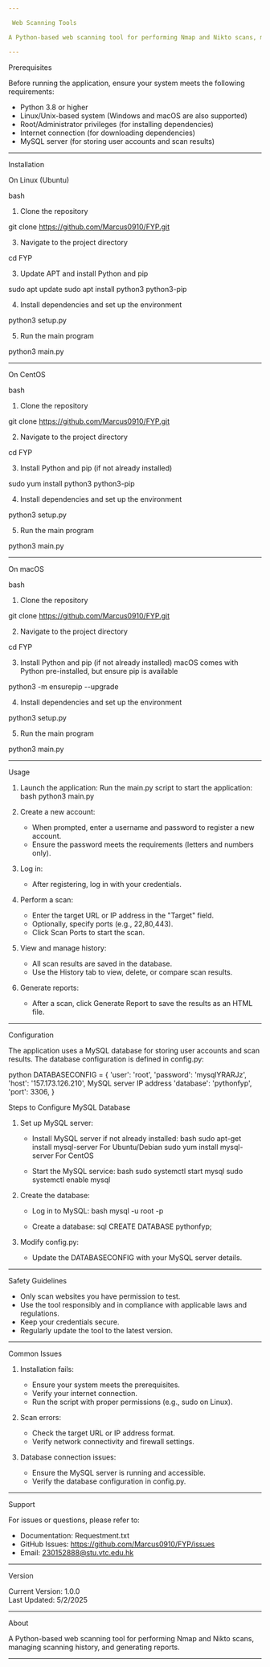 ```yaml
---

 Web Scanning Tools

A Python-based web scanning tool for performing Nmap and Nikto scans, managing scanning history, and generating reports.

---
```


 Prerequisites

Before running the application, ensure your system meets the following requirements:

- Python 3.8 or higher
- Linux/Unix-based system (Windows and macOS are also supported)
- Root/Administrator privileges (for installing dependencies)
- Internet connection (for downloading dependencies)
- MySQL server (for storing user accounts and scan results)

---

 Installation

 On Linux (Ubuntu)

bash
 1. Clone the repository


git clone https://github.com/Marcus0910/FYP.git

 3. Navigate to the project directory

cd FYP

 3. Update APT and install Python and pip

sudo apt update
sudo apt install python3 python3-pip

 4. Install dependencies and set up the environment

python3 setup.py

 5. Run the main program

python3 main.py


---

 On CentOS

bash
 1. Clone the repository

git clone https://github.com/Marcus0910/FYP.git

 2. Navigate to the project directory

cd FYP

 3. Install Python and pip (if not already installed)

sudo yum install python3 python3-pip

 4. Install dependencies and set up the environment

python3 setup.py

 5. Run the main program

python3 main.py


---

 On macOS

bash
 1. Clone the repository

git clone https://github.com/Marcus0910/FYP.git

 2. Navigate to the project directory

cd FYP

 3. Install Python and pip (if not already installed)
 macOS comes with Python pre-installed, but ensure pip is available

python3 -m ensurepip --upgrade

 4. Install dependencies and set up the environment

python3 setup.py

 5. Run the main program

python3 main.py


---

 Usage

1. Launch the application:
   Run the main.py script to start the application:
   bash
   python3 main.py
   

2. Create a new account:
   - When prompted, enter a username and password to register a new account.
   - Ensure the password meets the requirements (letters and numbers only).

3. Log in:
   - After registering, log in with your credentials.

4. Perform a scan:
   - Enter the target URL or IP address in the "Target" field.
   - Optionally, specify ports (e.g., 22,80,443).
   - Click Scan Ports to start the scan.

5. View and manage history:
   - All scan results are saved in the database.
   - Use the History tab to view, delete, or compare scan results.

6. Generate reports:
   - After a scan, click Generate Report to save the results as an HTML file.

---

 Configuration

The application uses a MySQL database for storing user accounts and scan results. The database configuration is defined in config.py:

python
DATABASECONFIG = {
    'user': 'root',
    'password': 'mysqlYRARJz',
    'host': '157.173.126.210',   MySQL server IP address
    'database': 'pythonfyp',
    'port': 3306,
}


 Steps to Configure MySQL Database

1. Set up MySQL server:
   - Install MySQL server if not already installed:
     bash
     sudo apt-get install mysql-server   For Ubuntu/Debian
     sudo yum install mysql-server       For CentOS
     
   - Start the MySQL service:
     bash
     sudo systemctl start mysql
     sudo systemctl enable mysql
     

2. Create the database:
   - Log in to MySQL:
     bash
     mysql -u root -p
     
   - Create a database:
     sql
     CREATE DATABASE pythonfyp;
     

3. Modify config.py:
   - Update the DATABASECONFIG with your MySQL server details.

---

 Safety Guidelines

- Only scan websites you have permission to test.
- Use the tool responsibly and in compliance with applicable laws and regulations.
- Keep your credentials secure.
- Regularly update the tool to the latest version.

---

 Common Issues

1. Installation fails:
   - Ensure your system meets the prerequisites.
   - Verify your internet connection.
   - Run the script with proper permissions (e.g., sudo on Linux).

2. Scan errors:
   - Check the target URL or IP address format.
   - Verify network connectivity and firewall settings.

3. Database connection issues:
   - Ensure the MySQL server is running and accessible.
   - Verify the database configuration in config.py.

---

 Support

For issues or questions, please refer to:
- Documentation: Requestment.txt
- GitHub Issues: https://github.com/Marcus0910/FYP/issues
- Email: 230152888@stu.vtc.edu.hk

---

 Version

Current Version: 1.0.0  
Last Updated: 5/2/2025

---

 About

A Python-based web scanning tool for performing Nmap and Nikto scans, managing scanning history, and generating reports.

---
